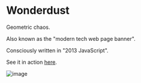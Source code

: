 # Wonderdust

Geometric chaos. 

Also known as the "modern tech web page banner".

Consciously written in "2013 JavaScript".

See it in action [here](https://charliescarver.github.io/Wanderdust/). 

![image](https://user-images.githubusercontent.com/5253056/120410912-976f6680-c35c-11eb-89b5-3a2bd1fad710.png)

